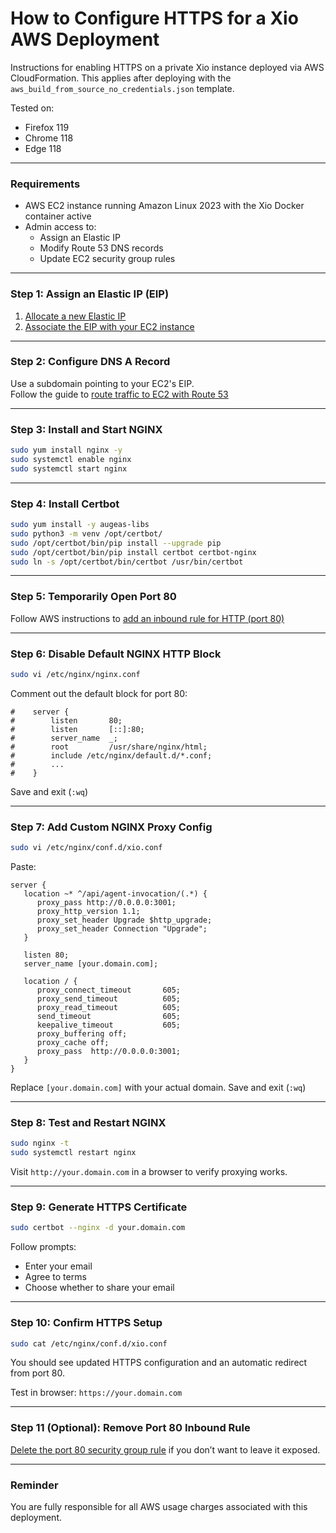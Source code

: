 # How to Configure HTTPS for a Xio AWS Deployment

Instructions for enabling HTTPS on a private Xio instance deployed via AWS CloudFormation. This applies after deploying with the `aws_build_from_source_no_credentials.json` template.

Tested on:
- Firefox 119
- Chrome 118
- Edge 118

---

### Requirements

- AWS EC2 instance running Amazon Linux 2023 with the Xio Docker container active
- Admin access to:
  - Assign an Elastic IP
  - Modify Route 53 DNS records
  - Update EC2 security group rules

---

### Step 1: Assign an Elastic IP (EIP)

1. [Allocate a new Elastic IP](https://docs.aws.amazon.com/AWSEC2/latest/UserGuide/elastic-ip-addresses-eip.html#using-instance-addressing-eips-allocating)  
2. [Associate the EIP with your EC2 instance](https://docs.aws.amazon.com/AWSEC2/latest/UserGuide/elastic-ip-addresses-eip.html#using-instance-addressing-eips-associating)

---

### Step 2: Configure DNS A Record

Use a subdomain pointing to your EC2's EIP.  
Follow the guide to [route traffic to EC2 with Route 53](https://docs.aws.amazon.com/Route53/latest/DeveloperGuide/routing-to-ec2-instance.html)

---

### Step 3: Install and Start NGINX

```bash
sudo yum install nginx -y
sudo systemctl enable nginx
sudo systemctl start nginx
```

---

### Step 4: Install Certbot

```bash
sudo yum install -y augeas-libs
sudo python3 -m venv /opt/certbot/
sudo /opt/certbot/bin/pip install --upgrade pip
sudo /opt/certbot/bin/pip install certbot certbot-nginx
sudo ln -s /opt/certbot/bin/certbot /usr/bin/certbot
```

---

### Step 5: Temporarily Open Port 80

Follow AWS instructions to [add an inbound rule for HTTP (port 80)](https://docs.aws.amazon.com/AWSEC2/latest/UserGuide/working-with-security-groups.html#adding-security-group-rule)

---

### Step 6: Disable Default NGINX HTTP Block

```bash
sudo vi /etc/nginx/nginx.conf
```

Comment out the default block for port 80:

```
#    server {
#        listen       80;
#        listen       [::]:80;
#        server_name  _;
#        root         /usr/share/nginx/html;
#        include /etc/nginx/default.d/*.conf;
#        ...
#    }
```

Save and exit (`:wq`)

---

### Step 7: Add Custom NGINX Proxy Config

```bash
sudo vi /etc/nginx/conf.d/xio.conf
```

Paste:

```
server {
   location ~* ^/api/agent-invocation/(.*) {
      proxy_pass http://0.0.0.0:3001;
      proxy_http_version 1.1;
      proxy_set_header Upgrade $http_upgrade;
      proxy_set_header Connection "Upgrade";
   }

   listen 80;
   server_name [your.domain.com];

   location / {
      proxy_connect_timeout       605;
      proxy_send_timeout          605;
      proxy_read_timeout          605;
      send_timeout                605;
      keepalive_timeout           605;
      proxy_buffering off;
      proxy_cache off;
      proxy_pass  http://0.0.0.0:3001;
   }
}
```

Replace `[your.domain.com]` with your actual domain. Save and exit (`:wq`)

---

### Step 8: Test and Restart NGINX

```bash
sudo nginx -t
sudo systemctl restart nginx
```

Visit `http://your.domain.com` in a browser to verify proxying works.

---

### Step 9: Generate HTTPS Certificate

```bash
sudo certbot --nginx -d your.domain.com
```

Follow prompts:
- Enter your email
- Agree to terms
- Choose whether to share your email

---

### Step 10: Confirm HTTPS Setup

```bash
sudo cat /etc/nginx/conf.d/xio.conf
```

You should see updated HTTPS configuration and an automatic redirect from port 80.

Test in browser: `https://your.domain.com`

---

### Step 11 (Optional): Remove Port 80 Inbound Rule

[Delete the port 80 security group rule](https://docs.aws.amazon.com/AWSEC2/latest/UserGuide/working-with-security-groups.html#deleting-security-group-rule) if you don’t want to leave it exposed.

---

### Reminder

You are fully responsible for all AWS usage charges associated with this deployment.
